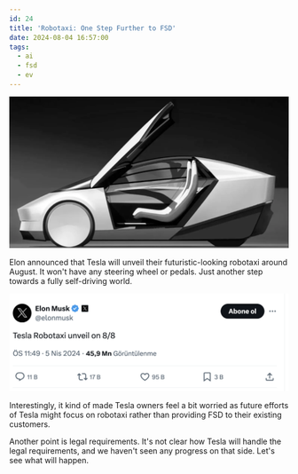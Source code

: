 ```yaml
---
id: 24
title: 'Robotaxi: One Step Further to FSD'
date: 2024-08-04 16:57:00
tags: 
  - ai
  - fsd
  - ev
---
```


![tesla-robotaxi](./tesla-robotaxi.webp)

Elon announced that Tesla will unveil their futuristic-looking robotaxi around August. It won't have any steering wheel or pedals. Just another step towards a fully self-driving world.

![robotaxi-tweet](./robotaxi-tweet.png)

Interestingly, it kind of made Tesla owners feel a bit worried as future efforts of Tesla might focus on robotaxi rather than providing FSD to their existing customers.

Another point is legal requirements. It's not clear how Tesla will handle the legal requirements, and we haven't seen any progress on that side. Let's see what will happen.


